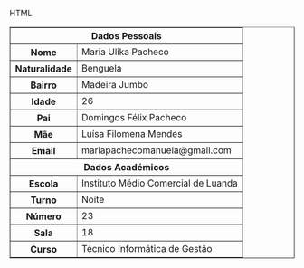 HTML 
<table border="1">
  <tr>
    <th colspan="2">Dados Pessoais</th>
  </tr>
  <tr>
    <th>Nome</th>
    <td>Maria Ulika Pacheco</td>
  </tr>
  <tr>
    <th>Naturalidade</th>
    <td>Benguela</td>
  </tr>
  <tr>
    <th>Bairro</th>
    <td>Madeira Jumbo</td>
  </tr>
  <tr>
    <th>Idade</th>
    <td>26</td>
  </tr>
  <tr>
    <th>Pai</th>
    <td>Domingos Félix Pacheco</td>
  </tr>
  <tr>
    <th>Mãe</th>
    <td>Luísa Filomena Mendes</td>
  </tr>
  <tr>
    <th>Email</th>
    <td>mariapachecomanuela@gmail.com</td>
  </tr>
  <tr>
    <th colspan="2">Dados Académicos</th>
  </tr>
  <tr>
    <th>Escola</th>
    <td>Instituto Médio Comercial de Luanda</td>
  </tr>
  <tr>
    <th>Turno</th>
    <td>Noite</td>
  </tr>
  <tr>
    <th>Número</th>
    <td>23</td>
  </tr>
  <tr>
    <th>Sala</th>
    <td>18</td>
  </tr>
  <tr>
    <th>Curso</th>
    <td>Técnico Informática de Gestão</td>
  </tr>
</table>




